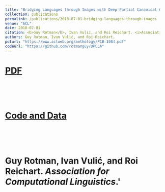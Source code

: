 ```yaml
---
title: "Bridging Languages through Images with Deep Partial Canonical Correlation Analysis"
collection: publications
permalink: /publications/2018-07-01-bridging-languages-through-images
venue: "ACL"
date: 2018-07-01
citation: <b>Guy Rotman</b>, Ivan Vulić, and Roi Reichart. <i>Association for Computational Linguistics</i>.'
authors: Guy Rotman, Ivan Vulić, and Roi Reichart.
pdfurl: "https://www.aclweb.org/anthology/P18-1084.pdf"
codeurl: "https://github.com/rotmanguy/DPCCA"
---  
```

# <a href="https://www.aclweb.org/anthology/P18-1084.pdf">PDF</a>
# &nbsp;&nbsp;&nbsp;&nbsp;
# <a href="https://www.aclweb.org/anthology/P18-1084.pdf">Code and Data</a>
# &nbsp;&nbsp;&nbsp;&nbsp;
# <b>Guy Rotman</b>, Ivan Vulić, and Roi Reichart. <i>Association for Computational Linguistics</i>.'

